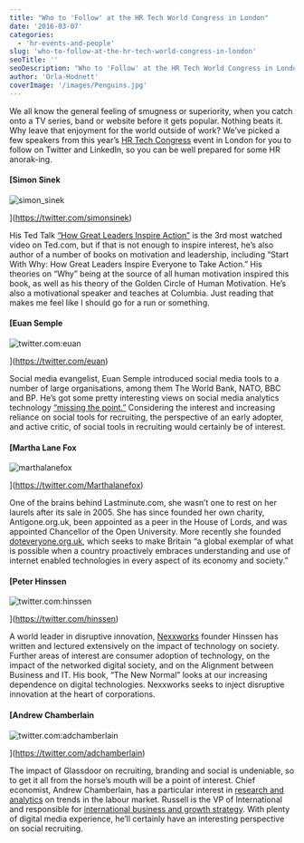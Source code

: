 ```yaml
---
title: "Who to 'Follow' at the HR Tech World Congress in London"
date: '2016-03-07'
categories:
  - 'hr-events-and-people'
slug: 'who-to-follow-at-the-hr-tech-world-congress-in-london'
seoTitle: ''
seoDescription: "Who to 'Follow' at the HR Tech World Congress in London. Here’s a few HR and recruiting experts you really should be following on social media."
author: 'Orla-Hodnett'
coverImage: '/images/Penguins.jpg'
---
```


We all know the general feeling of smugness or superiority, when you catch onto a TV series, band or website before it gets popular. Nothing beats it. Why leave that enjoyment for the world outside of work? We’ve picked a few speakers from this year’s [HR Tech Congress](https://twitter.com/HRTechWorld) event in London for you to follow on Twitter and LinkedIn, so you can be well prepared for some HR anorak-ing.

#### [Simon Sinek

![simon_sinek](/images/simon_sinek.jpg)

](https://twitter.com/simonsinek)

His Ted Talk [“How Great Leaders Inspire Action”](https://www.ted.com/talks/simon_sinek_how_great_leaders_inspire_action?language=en) is the 3rd most watched video on Ted.com, but if that is not enough to inspire interest, he’s also author of a number of books on motivation and leadership, including “Start With Why: How Great Leaders Inspire Everyone to Take Action.” His theories on “Why” being at the source of all human motivation inspired this book, as well as his theory of the Golden Circle of Human Motivation. He’s also a motivational speaker and teaches at Columbia. Just reading that makes me feel like I should go for a run or something.

#### [Euan Semple

![twitter.com:euan](/images/twitter.comeuan.png)

](https://twitter.com/euan)

Social media evangelist, Euan Semple introduced social media tools to a number of large organisations, among them The World Bank, NATO, BBC and BP. He’s got some pretty interesting views on social media analytics technology [“missing the point.”](http://www.computerweekly.com/news/2240233735/Enterprise-social-media-needs-to-transcend-IT-says-Euan-Semple) Considering the interest and increasing reliance on social tools for recruiting, the perspective of an early adopter, and active critic, of social tools in recruiting would certainly be of interest.

#### [Martha Lane Fox

![marthalanefox](/images/marthalanefox.jpg)

](https://twitter.com/Marthalanefox)

One of the brains behind Lastminute.com, she wasn’t one to rest on her laurels after its sale in 2005. She has since founded her own charity, Antigone.org.uk, been appointed as a peer in the House of Lords, and was appointed Chancellor of the Open University. More recently she founded [doteveryone.org.uk](https://doteveryone.org.uk/), which seeks to make Britain “a global exemplar of what is possible when a country proactively embraces understanding and use of internet enabled technologies in every aspect of its economy and society.”

#### [Peter Hinssen

![twitter.com:hinssen](/images/twitter.comhinssen.jpg)

](https://twitter.com/hinssen)

A world leader in disruptive innovation, [Nexxworks](http://nexxworks.com/) founder Hinssen has written and lectured extensively on the impact of technology on society. Further areas of interest are consumer adoption of technology, on the impact of the networked digital society, and on the Alignment between Business and IT. His book, “The New Normal” looks at our increasing dependence on digital technologies. Nexxworks seeks to inject disruptive innovation at the heart of corporations.

#### [Andrew Chamberlain

![twitter.com:adchamberlain](/images/twitter.comadchamberlain.jpeg)

](https://twitter.com/adchamberlain)

The impact of Glassdoor on recruiting, branding and social is undeniable, so to get it all from the horse’s mouth will be a point of interest. Chief economist, Andrew Chamberlain, has a particular interest in [research and analytics](http://www.marketwired.com/press-release/glassdoorr-launches-economic-research-division-led-chief-economist-dr-andrew-chamberlain-2072755.htm) on trends in the labour market. Russell is the VP of International and responsible for [international business and growth strategy](https://www.linkedin.com/pulse/disruption-employer-brand-transparency-revolution-lisa-gill?published=t&utm_content=buffer4ee24&utm_medium=social&utm_source=twitter.com&utm_campaign=buffer). With plenty of digital media experience, he’ll certainly have an interesting perspective on social recruiting.
